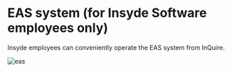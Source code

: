 # EAS system \(for Insyde Software employees only\)

Insyde employees can conveniently operate the EAS system from InQuire.

![eas](https://github.com/kswang0101/InQuire/tree/e182c4313131e809453b9aa4d6043b2c53dadd25/assets/image16.png)

